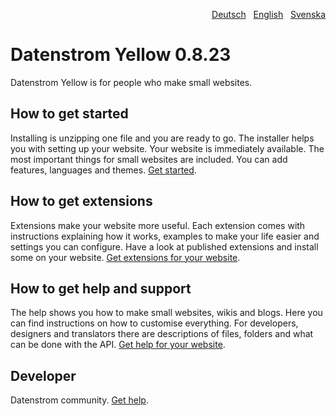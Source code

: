 <p align="right"><a href="README-de.md">Deutsch</a> &nbsp; <a href="README.md">English</a> &nbsp; <a href="README-sv.md">Svenska</a></p>

# Datenstrom Yellow 0.8.23

Datenstrom Yellow is for people who make small websites. 

## How to get started

Installing is unzipping one file and you are ready to go. The installer helps you with setting up your website. Your website is immediately available. The most important things for small websites are included. You can add features, languages and themes. [Get started](https://datenstrom.se/yellow/help/how-to-get-started).

## How to get extensions 

Extensions make your website more useful. Each extension comes with instructions explaining how it works, examples to make your life easier and settings you can configure. Have a look at published extensions and install some on your website. [Get extensions for your website](https://datenstrom.se/yellow/extensions/).

## How to get help and support

The help shows you how to make small websites, wikis and blogs. Here you can find instructions on how to customise everything. For developers, designers and translators there are descriptions of files, folders and what can be done with the API. [Get help for your website](https://datenstrom.se/yellow/help/).

## Developer

Datenstrom community. [Get help](https://datenstrom.se/yellow/help/).
